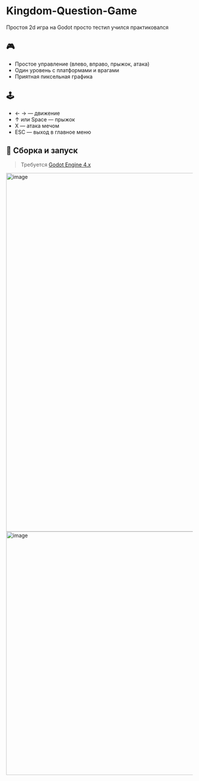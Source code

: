 # Kingdom-Question-Game
Простоя 2d игра на Godot просто тестил учился практиковался

## 🎮 
- Простое управление (влево, вправо, прыжок, атака)
- Один уровень с платформами и врагами
- Приятная пиксельная графика

## 🕹️ 
- ← → — движение
- ↑ или Space — прыжок
- X — атака мечом
- ESC — выход в главное меню

## 🔧 Сборка и запуск

> Требуется [Godot Engine 4.x](https://godotengine.org/)
<img width="1455" height="969" alt="image" src="https://github.com/user-attachments/assets/7948e149-e5dc-4348-85ab-438f73ceb940" />


<img width="1156" height="658" alt="image" src="https://github.com/user-attachments/assets/a0ab2c9c-e7fb-4f32-9c27-7156cec4ff97" />

